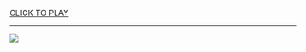 
<a href="https://premium76.site?title=sonic_games_unblocked_for_school_free&ref=13M">CLICK TO PLAY</a></h3>
<hr>

<a href="https://premium76.site?title=sonic_games_unblocked_for_school_free&ref=13M"><img src="https://clearcache.store/games.png"></a>


